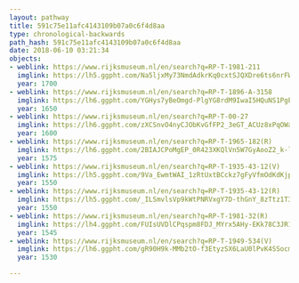 ```yaml
---
layout: pathway
title: 591c75e11afc4143109b07a0c6f4d8aa
type: chronological-backwards
path_hash: 591c75e11afc4143109b07a0c6f4d8aa
date: 2018-06-10 03:21:34
objects:
- weblink: https://www.rijksmuseum.nl/en/search?q=RP-T-1981-211
  imglink: https://lh5.ggpht.com/Na5ljxMy73NmdAdkrKq0cxtSJQXDre6ts6nrFWw7ZMG6MaxFU0WM_U_DLUb8bvI9FK0Vk_33BdAUwI9Wd3TKrRdH7IC1=s200
  year: 1700
- weblink: https://www.rijksmuseum.nl/en/search?q=RP-T-1896-A-3158
  imglink: https://lh6.ggpht.com/YGHys7yBeOmgd-PlgYG8rdM9IwaI5HQuNS1PgEd860q3VJLo9wn-prXsHbcqohBMVECYf7S24LiA26hpDg6FpF5i0Zk=s200
  year: 1650
- weblink: https://www.rijksmuseum.nl/en/search?q=RP-T-00-27
  imglink: https://lh6.ggpht.com/zXCSnvO4nyCJObKvGfFP2_3eGT_ACUz8xPqOWaiX0xGoEBT0XITmPM4NVKPvZtvZ-Fc0D8X2sSWdVbFYKy0LPpIZxQ=s200
  year: 1600
- weblink: https://www.rijksmuseum.nl/en/search?q=RP-T-1965-182(R)
  imglink: https://lh6.ggpht.com/2BIAJCPoMgEP_0R423XKQlVn5W7GyAooZ2_k-l_yIqW_L4ZxmglN25iYcI94QfrYUGk5Y0f8o8XdvOHlLZn17_q0e1U=s200
  year: 1575
- weblink: https://www.rijksmuseum.nl/en/search?q=RP-T-1935-43-12(V)
  imglink: https://lh5.ggpht.com/9Va_EwmtWAI_1zRtUxtBCckz7gFyVfmOdKdKjp-yq-yVLmiW8crJhLosLO1YvgVaWfR4_WX2JGOzct19w3Ngbqe17k-S=s200
  year: 1550
- weblink: https://www.rijksmuseum.nl/en/search?q=RP-T-1935-43-12(R)
  imglink: https://lh5.ggpht.com/_ILSmvlsVp9kWtPNRVxgY7D-thGnY_8zTtz1T3krMGH8adY2gp4mPGrf2qJc4e7JZtMfpOmvHGwkaT7L7tnXuJblaaQ=s200
  year: 1550
- weblink: https://www.rijksmuseum.nl/en/search?q=RP-T-1981-32(R)
  imglink: https://lh4.ggpht.com/FUIsUVDlCPqspm8FDJ_MYrx5AHy-EKk78C3JR1qDFv6Gj7tcXnJjVNMhc24bDHXOjZ0c-ylF7vUuk1znN3L5wlGd_Ac=s200
  year: 1545
- weblink: https://www.rijksmuseum.nl/en/search?q=RP-T-1949-534(V)
  imglink: https://lh6.ggpht.com/gR90H9k-MMb2tO-f3EtyzSX6LaU0lPvK4SSocmw_XXua70weFgH476d7vv3DI9S55eMnzEV_hKynfWC_aBAXGI0GhUQ=s200
  year: 1530

---
```

